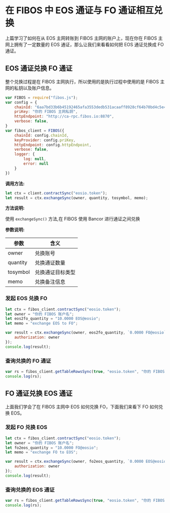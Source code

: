# 在 FIBOS 中 EOS 通证与 FO 通证相互兑换

上篇学习了如何在从 EOS 主网转账到 FIBOS 主网的账户上，现在你在 FIBOS 主网上拥有了一定数量的 EOS 通证，那么让我们来看看如何把 EOS 通证兑换成 FO 通证。

## EOS 通证兑换 FO 通证

整个兑换过程是在 FIBOS 主网执行，所以使用的是执行过程中使用的是 FIBOS 主网的私钥以及账户信息。

```javascript
var FIBOS = require("fibos.js");
var config = {
    chainId: "6aa7bd33b6b45192465afa3553dedb531acaaff8928cf64b70bd4c5e49b7ec6a",
    priKey: "你的 FIBOS 主网私钥",
    httpEndpoint: "http://ca-rpc.fibos.io:8870",
    verbose: false,
}
var fibos_client = FIBOS({
    chainId: config.chainId,
    keyProvider: config.priKey,
    httpEndpoint: config.httpEndpoint,
    verbose: false,
    logger: {
        log: null,
        error: null
    }
})
```

**调用方法:**

```javascript
let ctx = client.contractSync("eosio.token");
let result = ctx.exchangeSync(owner, quantity, tosymbol, memo);
```

**方法说明:**

使用 `exchangeSync()` 方法,在 FIBOS 使用 Bancor 进行通证之间兑换

**参数说明:**

| 参数     | 含义             |
| -------- | ---------------- |
| owner    | 兑换账号         |
| quantity | 兑换通证数量     |
| tosymbol | 兑换通证目标类型 |
| memo | 兑换备注信息 |

### 发起 EOS 兑换 FO

```javascript
let ctx = fibos_client.contractSync("eosio.token");
let owner = "你的 FIBOS 账户名";
let eos2fo_quantity = "10.0000 EOS@eosio";
let memo = "exchange EOS to FO";

var result = ctx.exchangeSync(owner, eos2fo_quantity, `0.0000 FO@eosio`, memo, {
    authorization: owner
});
console.log(result);
```


### 查询兑换的 FO 通证

```javascript
var rs = fibos_client.getTableRowsSync(true, "eosio.token", "你的 FIBOS 账户名", "accounts");
console.log(rs);
```

## FO 通证兑换 EOS 通证

上面我们学会了在 FIBOS 主网中 EOS 如何兑换 FO，下面我们来看下 FO 如何兑换 EOS。


### 发起 FO 兑换 EOS

```javascript
let ctx = fibos_client.contractSync("eosio.token");
let owner = "你的 FIBOS 账户名";
let fo2eos_quantity = "10.0000 FO@eosio";
let memo = "exchange FO to EOS";

var result = ctx.exchangeSync(owner, fo2eos_quantity, `0.0000 EOS@eosio`, memo, {
    authorization: owner
});
console.log(result);
```

### 查询兑换的 EOS 通证

```javascript
var rs = fibos_client.getTableRowsSync(true, "eosio.token", "你的 FIBOS 账户名", "accounts");
console.log(rs);
```
